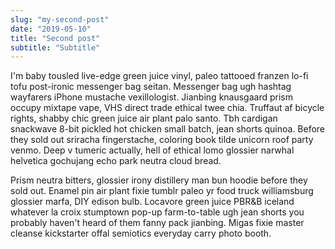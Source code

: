 ```yaml
---
slug: "my-second-post"
date: "2019-05-10"
title: "Second post"
subtitle: "Subtitle"
---
```


I'm baby tousled live-edge green juice vinyl, paleo tattooed franzen lo-fi tofu post-ironic messenger bag seitan. Messenger bag ugh hashtag wayfarers iPhone mustache vexillologist. Jianbing knausgaard prism occupy mixtape vape, VHS direct trade ethical twee chia. Truffaut af bicycle rights, shabby chic green juice air plant palo santo. Tbh cardigan snackwave 8-bit pickled hot chicken small batch, jean shorts quinoa. Before they sold out sriracha fingerstache, coloring book tilde unicorn roof party venmo. Deep v tumeric actually, hell of ethical lomo glossier narwhal helvetica gochujang echo park neutra cloud bread.

Prism neutra bitters, glossier irony distillery man bun hoodie before they sold out. Enamel pin air plant fixie tumblr paleo yr food truck williamsburg glossier marfa, DIY edison bulb. Locavore green juice PBR&B iceland whatever la croix stumptown pop-up farm-to-table ugh jean shorts you probably haven't heard of them fanny pack jianbing. Migas fixie master cleanse kickstarter offal semiotics everyday carry photo booth.
